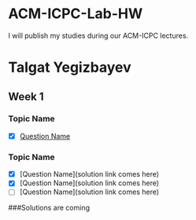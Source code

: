
# ACM-ICPC-Lab-HW
I will publish my studies during our ACM-ICPC lectures. 


# Talgat Yegizbayev

## Week 1
### Topic Name
- [x] [Question Name](Solution)

### Topic Name
- [x] [Question Name](solution link comes here)
- [x] [Question Name](solution link comes here)
- [ ] [Question Name](solution link comes here)

###Solutions are coming

